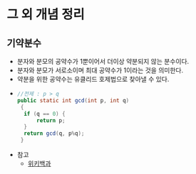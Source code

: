 # 그 외 개념 정리

## 기약분수&#x20;

* 분자와 분모의 공약수가 1뿐이어서 더이상 약분되지 않는 분수이다.&#x20;
* 분자와 분모가 서로소이며 최대 공약수가 1이라는 것을 의미한다.&#x20;
* 약분을 위한 공약수는 유클리드 호제법으로 찾아낼 수 있다.&#x20;
* ```java
  //전제 : p > q
  public static int gcd(int p, int q)
   {
  	if (q == 0) {
  		return p;
  	}
  	return gcd(q, p%q);
   }
  ```
* 참고
  * [위키백과](https://ko.wikipedia.org/wiki/%EA%B8%B0%EC%95%BD%EB%B6%84%EC%88%98) &#x20;
